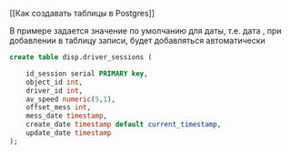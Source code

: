 [[Как создавать таблицы в Postgres]]

В примере задается значение по умолчанию для даты, т.е. дата , при добавлении в таблицу записи, будет добавляться автоматически
```sql
create table disp.driver_sessions (

	id_session serial PRIMARY key,
	object_id int,
	driver_id int,
	av_speed numeric(5,1),
	offset_mess int,
	mess_date timestamp,
	create_date timestamp default current_timestamp,
	update_date timestamp
);
```
